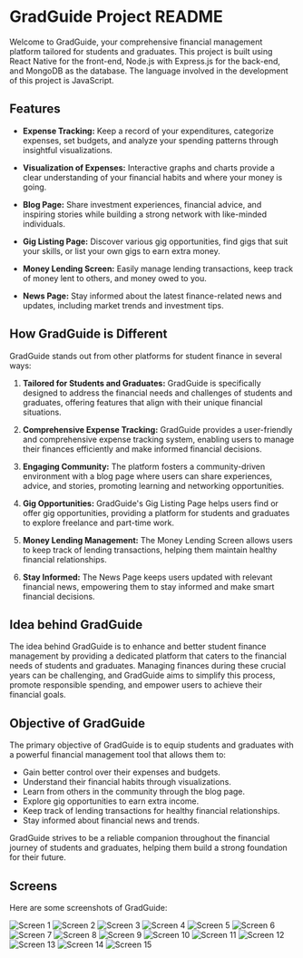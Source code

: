 # **GradGuide Project README**

Welcome to GradGuide, your comprehensive financial management platform tailored for students and graduates. This project is built using React Native for the front-end, Node.js with Express.js for the back-end, and MongoDB as the database. The language involved in the development of this project is JavaScript.

## **Features**

- **Expense Tracking:** Keep a record of your expenditures, categorize expenses, set budgets, and analyze your spending patterns through insightful visualizations.

- **Visualization of Expenses:** Interactive graphs and charts provide a clear understanding of your financial habits and where your money is going.

- **Blog Page:** Share investment experiences, financial advice, and inspiring stories while building a strong network with like-minded individuals.

- **Gig Listing Page:** Discover various gig opportunities, find gigs that suit your skills, or list your own gigs to earn extra money.

- **Money Lending Screen:** Easily manage lending transactions, keep track of money lent to others, and money owed to you.

- **News Page:** Stay informed about the latest finance-related news and updates, including market trends and investment tips.

## **How GradGuide is Different**

GradGuide stands out from other platforms for student finance in several ways:

1. **Tailored for Students and Graduates:** GradGuide is specifically designed to address the financial needs and challenges of students and graduates, offering features that align with their unique financial situations.

2. **Comprehensive Expense Tracking:** GradGuide provides a user-friendly and comprehensive expense tracking system, enabling users to manage their finances efficiently and make informed financial decisions.

3. **Engaging Community:** The platform fosters a community-driven environment with a blog page where users can share experiences, advice, and stories, promoting learning and networking opportunities.

4. **Gig Opportunities:** GradGuide's Gig Listing Page helps users find or offer gig opportunities, providing a platform for students and graduates to explore freelance and part-time work.

5. **Money Lending Management:** The Money Lending Screen allows users to keep track of lending transactions, helping them maintain healthy financial relationships.

6. **Stay Informed:** The News Page keeps users updated with relevant financial news, empowering them to stay informed and make smart financial decisions.

## **Idea behind GradGuide**

The idea behind GradGuide is to enhance and better student finance management by providing a dedicated platform that caters to the financial needs of students and graduates. Managing finances during these crucial years can be challenging, and GradGuide aims to simplify this process, promote responsible spending, and empower users to achieve their financial goals.

## **Objective of GradGuide**

The primary objective of GradGuide is to equip students and graduates with a powerful financial management tool that allows them to:

- Gain better control over their expenses and budgets.
- Understand their financial habits through visualizations.
- Learn from others in the community through the blog page.
- Explore gig opportunities to earn extra income.
- Keep track of lending transactions for healthy financial relationships.
- Stay informed about financial news and trends.

GradGuide strives to be a reliable companion throughout the financial journey of students and graduates, helping them build a strong foundation for their future.


## **Screens**

Here are some screenshots of GradGuide:

![Screen 1](![IMG_3440](https://github.com/AFK-S/Grad-Guide/assets/98736611/2d16de25-bb0d-4be3-a293-1751ddbb2ec1)
) ![Screen 2](![IMG_3441](https://github.com/AFK-S/Grad-Guide/assets/98736611/b6445e3e-a05e-4e0b-91be-100a51f6afa2)
) ![Screen 3](![IMG_3442](https://github.com/AFK-S/Grad-Guide/assets/98736611/43198d26-6a58-4b9f-9133-67d5b282a251)
)
![Screen 4](path/to/screen4.png) ![Screen 5](path/to/screen5.png) ![Screen 6](path/to/screen6.png)
![Screen 7](path/to/screen7.png) ![Screen 8](path/to/screen8.png) ![Screen 9](path/to/screen9.png)
![Screen 10](path/to/screen10.png) ![Screen 11](path/to/screen11.png) ![Screen 12](path/to/screen12.png)
![Screen 13](path/to/screen13.png) ![Screen 14](path/to/screen14.png) ![Screen 15](path/to/screen15.png)

